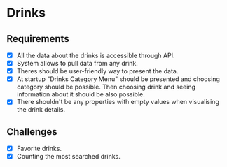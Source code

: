 # Drinks

## Requirements

- [X] All the data about the drinks is accessible through API.
- [X] System allows to pull data from any drink.
- [X] Theres should be user-friendly way to present the data.
- [X] At startup "Drinks Category Menu" should be presented and choosing category should be possible. Then choosing drink and seeing information about it should be also possible.
- [X] There shouldn't be any properties with empty values when visualising the drink details.

## Challenges

- [X] Favorite drinks.
- [X] Counting the most searched drinks.